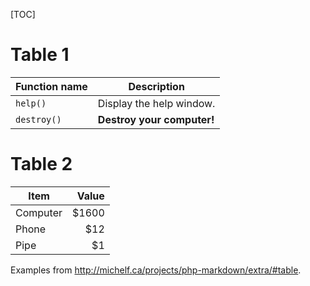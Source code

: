 [TOC]

Table 1
=======

| Function name | Description                    |
| ------------- | ------------------------------ |
| `help()`      | Display the help window.       |
| `destroy()`   | **Destroy your computer!**     |

Table 2
=======

| Item      | Value |
| --------- | -----:|
| Computer  | $1600 |
| Phone     |   $12 |
| Pipe      |    $1 |

Examples from <http://michelf.ca/projects/php-markdown/extra/#table>.

